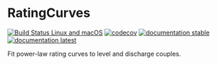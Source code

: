 # RatingCurves

[![Build Status Linux and macOS](https://app.travis-ci.com/JuliaExtremes/RatingCurves.jl.svg?branch=master)](https://app.travis-ci.com/github/JuliaExtremes/RatingCurves.jl)
[![codecov](https://codecov.io/gh/JuliaExtremes/RatingCurves.jl/branch/master/graph/badge.svg?token=7UGVMF0ENE)](https://codecov.io/gh/JuliaExtremes/RatingCurves.jl)
[![documentation stable](https://img.shields.io/badge/docs-stable-blue.svg)](https://juliaextremes.github.io/RatingCurves.jl/stable/)
[![documentation latest](https://img.shields.io/badge/docs-latest-blue.svg)](https://juliaextremes.github.io/RatingCurves.jl/dev/)

Fit power-law rating curves to level and discharge couples.
